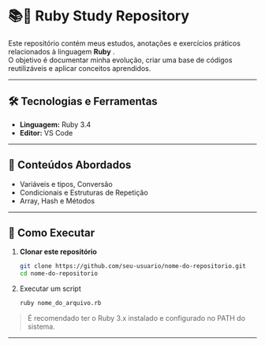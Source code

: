 # 📚💎 Ruby Study Repository

Este repositório contém meus estudos, anotações e exercícios práticos relacionados à linguagem **Ruby** <!--<img src="assets/icons/python-icon.svg" width="16px">-->.  
O objetivo é documentar minha evolução, criar uma base de códigos reutilizáveis e aplicar conceitos aprendidos.

---

## 🛠️ Tecnologias e Ferramentas
- **Linguagem:** Ruby 3.4
- **Editor:** VS Code

---

## 📖 Conteúdos Abordados
- Variáveis e tipos, Conversão
- Condicionais e Estruturas de Repetição
- Array, Hash e Métodos 

---

## 🚀 Como Executar
1. **Clonar este repositório**
   ```bash
   git clone https://github.com/seu-usuario/nome-do-repositorio.git
   cd nome-do-repositorio

2. Executar um script
   ```bash
   ruby nome_do_arquivo.rb
   ```
  > É recomendado ter o Ruby 3.x instalado e configurado no PATH do sistema.

---
<!--
<div align="center">
   <img src="assets/icons/Python.svg" width="100px">
</div>-->
